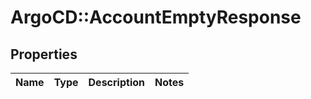 # ArgoCD::AccountEmptyResponse

## Properties
Name | Type | Description | Notes
------------ | ------------- | ------------- | -------------


